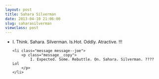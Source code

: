 ```yaml
---
layout: post
title: Sahara Silverman
date: 2013-04-10 21:06:00
slug: saharasilverman
viewclass: post
---
```

<ul class="list--messages">
    <li class="message message--joe">
        <p class="message__copy">
            I. Think. Sahara. Silverman. Is.Hot. Oddly. Atractive. !!!
        </p>
    </li>

    <li class="message message--joe">
        <p class="message__copy">
            I. Expected. Some. Rebuttle. On. Sahara. Silverman. ???? Lol
        </p>
    </li>
</ul>

